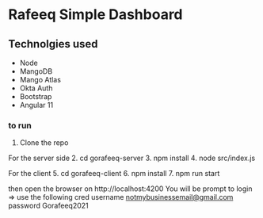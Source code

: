 # Rafeeq Simple Dashboard 
## Technolgies used 
- Node
- MangoDB
- Mango Atlas
- Okta Auth
- Bootstrap
- Angular 11

### to run 
1. Clone the repo

For the server side
2. cd gorafeeq-server
3. npm install
4. node src/index.js

For the client 
5. cd gorafeeq-client
6. npm install 
7. npm run start

then open the browser on http://localhost:4200
You will be prompt to login => use the following cred
username notmybusinessemail@gmail.com
password Gorafeeq2021

